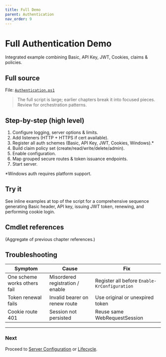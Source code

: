 ```yaml
---
title: Full Demo
parent: Authentication
nav_order: 9
---
```


# Full Authentication Demo

Integrated example combining Basic, API Key, JWT, Cookies, claims & policies.

## Full source

File: [`Authentication.ps1`][Authentication-Full]

> The full script is large; earlier chapters break it into focused pieces. Review for orchestration patterns.

## Step-by-step (high level)

1. Configure logging, server options & limits.
2. Add listeners (HTTP + HTTPS if cert available).
3. Register all auth schemes (Basic, API Key, JWT, Cookies, Windows).\*
4. Build claim policy set (create/read/write/delete/admin).
5. Enable configuration.
6. Map grouped secure routes & token issuance endpoints.
7. Start server.

\*Windows auth requires platform support.

## Try it

See inline examples at top of the script for a comprehensive sequence generating Basic header, API key, issuing JWT token,
renewing, and performing cookie login.

## Cmdlet references

(Aggregate of previous chapter references.)

## Troubleshooting

| Symptom                      | Cause                            | Fix                                          |
| ---------------------------- | -------------------------------- | -------------------------------------------- |
| One scheme works others fail | Misordered registration / enable | Register all before `Enable-KrConfiguration` |
| Token renewal fails          | Invalid bearer on renew route    | Use original or unexpired token              |
| Cookie route 401             | Session not persisted            | Reuse same WebRequestSession                 |

---

### Next

Proceed to [Server Configuration](../13.server-configuration/index) or [Lifecycle](../14.lifecycle/index).

[Authentication-Full]: https://github.com/Kestrun/Kestrun/blob/main/examples/PowerShell/Authentication/Authentication.ps1
